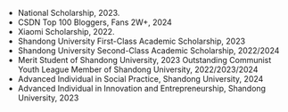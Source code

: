 - National Scholarship, 2023.
- CSDN Top 100 Bloggers, Fans 2W+, 2024
- Xiaomi Scholarship, 2022.
- Shandong University First-Class Academic Scholarship, 2023
- Shandong University Second-Class Academic Scholarship, 2022/2024
- Merit Student of Shandong University, 2023
  Outstanding Communist Youth League Member of Shandong University, 2022/2023/2024
- Advanced Individual in Social Practice, Shandong University, 2024
- Advanced Individual in Innovation and Entrepreneurship, Shandong University, 2023


